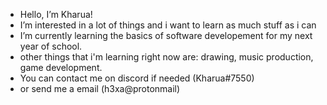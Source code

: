 - Hello, I’m Kharua!
- I’m interested in a lot of things and i want to learn as much stuff as i can
- I’m currently learning the basics of software developement for my next year of school.
- other things that i'm learning right now are: drawing, music production, game development.
- You can contact me on discord if needed
  (Kharua#7550)
- or send me a email
  (h3xa@protonmail)
